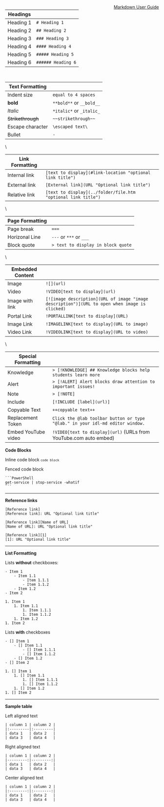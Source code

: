 <a href="https://learnondemandsystems.github.io/guides/idl2/markdown-user-guide.html" style="float:right;" title="A full user guide to authoring labs in IDL-flavored markdown.">Markdown User Guide</a>

| **Headings**      |                                          |
| ------------------| ---------------------------------------- |
| Heading 1         | `# Heading 1`                            |
| Heading 2         | `## Heading 2`                           |
| Heading 3         | `### Heading 3`                          |
| Heading 4         | `#### Heading 4`                         |
| Heading 5         | `##### Heading 5`                        |
| Heading 6         | `###### Heading 6`                       |

<br>

|**Text Formatting**|                                          |
| ----------------- | ---------------------------------------- |
| Indent size       | `equal to 4 spaces`                      |
| **bold**          | `**bold**` or `__bold__`                 |
| *Italic*          | `*italic*` or `_italic_`                 |
| ~~Strikethrough~~ | `~~strikethrough~~`                      |
| Escape character  | `\escaped text\`                         |
| Bullet            | `-`                                      |

\

|**Link Formatting**|                                          |
| ------------------| ---------------------------------------- |
| Internal link     | `[text to display](#link-location "optional link title")` |
| External link     | `[External link](URL "Optional link title")` |
| Relative link     | `[text to display](../folder/file.htm "optional link title")` |

\

|**Page Formatting**|                                          |
| ----------------- | ---------------------------------------- |
| Page break        | `===`                                    |
| Horizonal Line    | `---` or `***` or `___`                  |
| Block quote       | `> text to display in block quote`       |

\

|**Embedded Content**|                                          |
| ----------------- | ---------------------------------------- |
| Image             | `![](url)`                               |
| Video             | `!VIDEO[text to display](url)`           |
| Image with link   | `[![image description](URL of image "image description")](URL to open when image is clicked)`    |
| Portal Link       |  `!PORTALLINK[text to display](URL)`     | 
| Image Link        |  `!IMAGELINK[text to display](URL to image)`| 
| Video Link        |  `!VIDEOLINK[text to display](URL to video)`| 

\

|**Special Formatting**|                                          |
| ----------------- | ---------------------------------------- |
| Knowledge         | `> [!KNOWLEDGE] ## Knowledge blocks help students learn more` |
| Alert             | `> [!ALERT] Alert blocks draw attention to important issues!` |
| Note              | `> [!NOTE]`                              |
| Include           | `[!INCLUDE [label](url)]`                |
| Copyable Text     | `++copyable text++`                      |
| Replacement Token | `Click the @lab toolbar button or type "@lab." in your idl-md editor window.` |
| Embed YouTube video | `!VIDEO[text to display](url)` (URLs from YouTube.com auto embed)               |

**Code Blocks**

Inline code block  <code>`code block`</code>   

Fenced code block
~~~Fenced_code_block
​```PowerShell
get-service | stop-service -whatif
​```
~~~
---
**Reference links**

```Text_lookup
[Reference link]
[Reference link]: URL "Optional link title"
```
```Label_lookup
[Reference link][Name of URL]
[Name of URL]: URL "Optional link title"
```
```Footnote_style
[Reference link][1]
[1]: URL "Optional link title"
```
---
**List Formatting**

Lists **without** checkboxes:       
```Unordered_List
- Item 1
    - Item 1.1
        - Item 1.1.1
        - Item 1.1.2
    - Item 1.2
- Item 2
```
```Ordered_List
1. Item 1
    1. Item 1.1
        1. Item 1.1.1
        1. Item 1.1.2
    1. Item 1.2
1. Item 2
```

Lists **with** checkboxes

```Unordered_List
- [] Item 1
    - [] Item 1.1
        - [] Item 1.1.1
        - [] Item 1.1.2
    - [] Item 1.2
- [] Item 2
```

```Ordered_List
1. [] Item 1
    1. [] Item 1.1
        1. [] Item 1.1.1
        1. [] Item 1.1.2
    1. [] Item 1.2
1. [] Item 2
```

---
**Sample table**

Left aligned text
```
| column 1 | column 2 |
|:---------|:---------|
| data 1   | data 2   |
| data 3   | data 4   |
```

Right aligned text
```
| column 1 | column 2 |
|---------:|---------:|
| data 1   | data 2   |
| data 3   | data 4   |
```

Center aligned text
```
| column 1 | column 2 |
|:--------:|:--------:|
| data 1   | data 2   |
| data 3   | data 4   |
```

